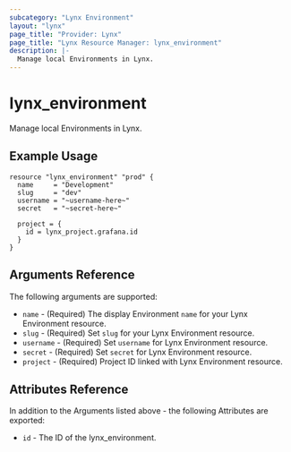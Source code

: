 ```yaml
---
subcategory: "Lynx Environment"
layout: "lynx"
page_title: "Provider: Lynx"
page_title: "Lynx Resource Manager: lynx_environment"
description: |-
  Manage local Environments in Lynx.
---
```


# lynx_environment

Manage local Environments in Lynx.

## Example Usage

```hcl
resource "lynx_environment" "prod" {
  name     = "Development"
  slug     = "dev"
  username = "~username-here~"
  secret   = "~secret-here~"

  project = {
    id = lynx_project.grafana.id
  }
}
```

## Arguments Reference

The following arguments are supported:

* `name` - (Required) The display Environment `name` for your Lynx Environment resource.
* `slug` - (Required) Set `slug` for your Lynx Environment resource.
* `username` - (Required) Set `username` for Lynx Environment resource.
* `secret`  - (Required) Set `secret` for Lynx Environment resource.
* `project`  - (Required) Project ID linked with Lynx Environment resource.

## Attributes Reference

In addition to the Arguments listed above - the following Attributes are exported:

* `id` - The ID of the lynx_environment.